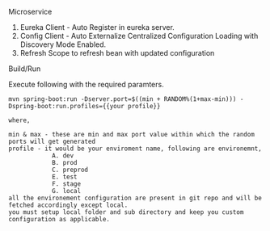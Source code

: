 Microservice

1. Eureka Client - Auto Register in eureka server.
2. Config Client - Auto Externalize Centralized Configuration Loading with Discovery Mode Enabled.
3. Refresh Scope to refresh bean with updated configuration

Build/Run

Execute following with the required paramters.

    mvn spring-boot:run -Dserver.port=$((min + RANDOM%(1+max-min))) -Dspring-boot:run.profiles={{your profile}}

    where, 

    min & max - these are min and max port value within which the random ports will get generated
    profile - it would be your enviroment name, following are environemnt,
                A. dev
                B. prod
                C. preprod
                E. test
                F. stage
                G. local
    all the environement configuration are present in git repo and will be fetched accordingly except local.
    you must setup local folder and sub directory and keep you custom configuration as applicable.